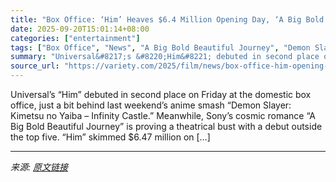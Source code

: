 ```yaml
---
title: "Box Office: ‘Him’ Heaves $6.4 Million Opening Day, ‘A Big Bold Beautiful Journey’ Goes Bust With Sixth Place Debut"
date: 2025-09-20T15:01:14+08:00
categories: ["entertainment"]
tags: ["Box Office", "News", "A Big Bold Beautiful Journey", "Demon Slayer: Kimetsu no Yaiba Infinity Castle", "Him"]
summary: "Universal&#8217;s &#8220;Him&#8221; debuted in second place on Friday at the domestic box office, just a bit behind last weekend&#8217;s anime smash &#8220;Demon Slayer: Kimetsu no Yaiba – Infinity Ca"
source_url: "https://variety.com/2025/film/news/box-office-him-opening-day-a-big-bold-beautiful-journey-1236525032/"
---
```


Universal&#8217;s &#8220;Him&#8221; debuted in second place on Friday at the domestic box office, just a bit behind last weekend&#8217;s anime smash &#8220;Demon Slayer: Kimetsu no Yaiba – Infinity Castle.&#8221; Meanwhile, Sony&#8217;s cosmic romance &#8220;A Big Bold Beautiful Journey&#8221; is proving a theatrical bust with a debut outside the top five. &#8220;Him&#8221; skimmed $6.47 million on [&#8230;]

---

*来源: [原文链接](https://variety.com/2025/film/news/box-office-him-opening-day-a-big-bold-beautiful-journey-1236525032/)*
